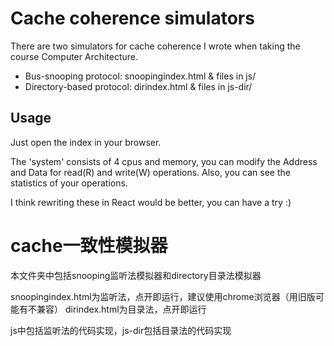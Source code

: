 # Cache coherence simulators
There are two simulators for cache coherence I wrote when taking the course Computer Architecture.

- Bus-snooping protocol: snoopingindex.html & files in js/
- Directory-based protocol: dirindex.html & files in js-dir/

## Usage
Just open the index in your browser.

The 'system' consists of 4 cpus and memory, you can modify the Address and Data for read(R) and write(W) operations. Also, you can see the statistics of your operations.

I think rewriting these in React would be better, you can have a try :)

# cache一致性模拟器

本文件夹中包括snooping监听法模拟器和directory目录法模拟器

snoopingindex.html为监听法，点开即运行，建议使用chrome浏览器（用旧版可能有不兼容）
dirindex.html为目录法，点开即运行

js中包括监听法的代码实现，js-dir包括目录法的代码实现